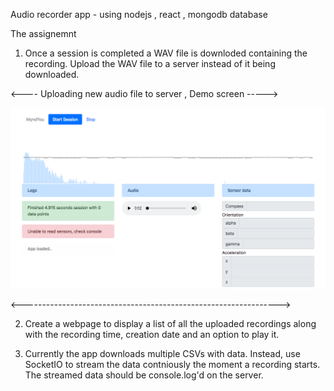 Audio recorder app - using nodejs , react , mongodb database

The assignemnt

1. Once a session is completed a WAV file is downloded containing the recording. Upload the WAV file to a server instead of it being downloaded.



<----    Uploading new audio file to server , Demo screen   ----->


![alt text](https://github.com/MyndYou/fullstack-assignment/blob/master/screenshot.png)



<---------------------------------------------------------------->





2. Create a webpage to display a list of all the uploaded recordings along with the recording time, creation date and an option to play it.

3. Currently the app downloads multiple CSVs with data. Instead, use SocketIO to stream the data contniously the moment a recording starts. The streamed data should be console.log'd on the server.
